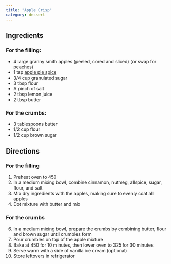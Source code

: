```yaml
---
title: "Apple Crisp"
category: dessert
---
```


## Ingredients

### For the filling:

- 4 large granny smith apples (peeled, cored and sliced) (or swap for peaches)
- 1 tsp [apple pie spice](/recipes/apple-pie-spice)
- 3/4 cup granulated sugar
- 3 tbsp flour
- A pinch of salt
- 2 tbsp lemon juice
- 2 tbsp butter

### For the crumbs:

- 3 tablespoons butter
- 1/2 cup flour
- 1/2 cup brown sugar

## Directions

### For the filling

1. Preheat oven to 450
2. In a medium mixing bowl, combine cinnamon, nutmeg, allspice, sugar, flour, and salt
3. Mix dry ingredients with the apples, making sure to evenly coat all apples
4. Dot mixture with butter and mix

### For the crumbs

6. In a medium mixing bowl, prepare the crumbs by combining butter, flour and brown sugar until crumbles form
7. Pour crumbles on top of the apple mixture
8. Bake at 450 for 10 minutes, then lower oven to 325 for 30 minutes
9. Serve warm with a side of vanilla ice cream (optional)
10. Store leftovers in refrigerator
